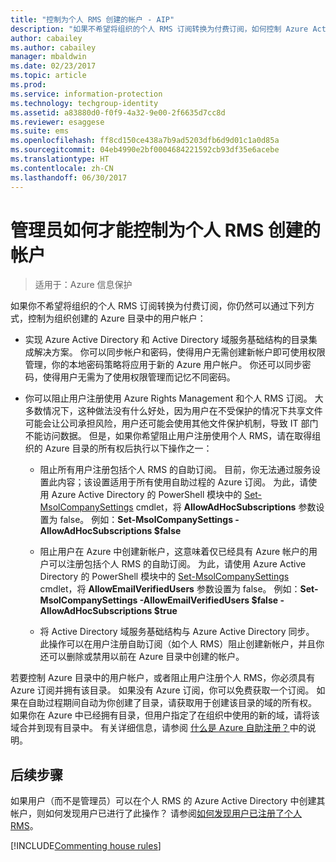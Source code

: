 ```yaml
---
title: "控制为个人 RMS 创建的帐户 - AIP"
description: "如果不希望将组织的个人 RMS 订阅转换为付费订阅，如何控制 Azure Active Directory 中的用户帐户。"
author: cabailey
ms.author: cabailey
manager: mbaldwin
ms.date: 02/23/2017
ms.topic: article
ms.prod: 
ms.service: information-protection
ms.technology: techgroup-identity
ms.assetid: a83880d0-f0f9-4a32-9e00-2f6635d7cc8d
ms.reviewer: esaggese
ms.suite: ems
ms.openlocfilehash: ff8cd150ce438a7b9ad5203dfb6d9d01c1a0d85a
ms.sourcegitcommit: 04eb4990e2bf0004684221592cb93df35e6acebe
ms.translationtype: HT
ms.contentlocale: zh-CN
ms.lasthandoff: 06/30/2017
---
```

# <a name="how-administrators-can-control-the-accounts-created-for-rms-for-individuals"></a>管理员如何才能控制为个人 RMS 创建的帐户

>适用于：Azure 信息保护


如果你不希望将组织的个人 RMS 订阅转换为付费订阅，你仍然可以通过下列方式，控制为组织创建的 Azure 目录中的用户帐户：

-   实现 Azure Active Directory 和 Active Directory 域服务基础结构的目录集成解决方案。 你可以同步帐户和密码，使得用户无需创建新帐户即可使用权限管理，你的本地密码策略将应用于新的 Azure 用户帐户。 你还可以同步密码，使得用户无需为了使用权限管理而记忆不同密码。

-   你可以阻止用户注册使用 Azure Rights Management 和个人 RMS 订阅。 大多数情况下，这种做法没有什么好处，因为用户在不受保护的情况下共享文件可能会让公司承担风险，用户还可能会使用其他文件保护机制，导致 IT 部门不能访问数据。 但是，如果你希望阻止用户注册使用个人 RMS，请在取得组织的 Azure 目录的所有权后执行以下操作之一：

    -   阻止所有用户注册包括个人 RMS 的自助订阅。  目前，你无法通过服务设置此内容；该设置适用于所有使用自助过程的 Azure 订阅。 为此，请使用 Azure Active Directory 的 PowerShell 模块中的 [Set-MsolCompanySettings](http://technet.microsoft.com/library/dn194127.aspx) cmdlet，将 **AllowAdHocSubscriptions** 参数设置为 false。 例如：**Set-MsolCompanySettings -AllowAdHocSubscriptions $false**

    -   阻止用户在 Azure 中创建新帐户，这意味着仅已经具有 Azure 帐户的用户可以注册包括个人 RMS 的自助订阅。  为此，请使用 Azure Active Directory 的 PowerShell 模块中的 [Set-MsolCompanySettings](http://technet.microsoft.com/library/dn194127.aspx) cmdlet，将 **AllowEmailVerifiedUsers** 参数设置为 false。 例如：**Set-MsolCompanySettings -AllowEmailVerifiedUsers $false -AllowAdHocSubscriptions $true**

    -   将 Active Directory 域服务基础结构与 Azure Active Directory 同步。 此操作可以在用户注册自助订阅（如个人 RMS）阻止创建新帐户，并且你还可以删除或禁用以前在 Azure 目录中创建的帐户。

若要控制 Azure 目录中的用户帐户，或者阻止用户注册个人 RMS，你必须具有 Azure 订阅并拥有该目录。 如果没有 Azure 订阅，你可以免费获取一个订阅。 如果在自助过程期间自动为你创建了目录，请获取用于创建该目录的域的所有权。 如果你在 Azure 中已经拥有目录，但用户指定了在组织中使用的新的域，请将该域合并到现有目录中。 有关详细信息，请参阅 [什么是 Azure 自助注册？](https://azure.microsoft.com/documentation/articles/active-directory-self-service-signup/)中的说明。


## <a name="next-steps"></a>后续步骤

如果用户（而不是管理员）可以在个人 RMS 的 Azure Active Directory 中创建其帐户，则如何发现用户已进行了此操作？  请参阅[如何发现用户已注册了个人 RMS](rms-for-individuals-identify-sign-up.md)。

[!INCLUDE[Commenting house rules](../includes/houserules.md)]